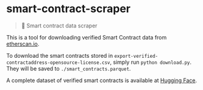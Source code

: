 # smart-contract-scraper

> 💾 Smart contract data scraper

This is a tool for downloading verified Smart Contract data from [etherscan.io](https://etherscan.io).

To download the smart contracts stored in `export-verified-contractaddress-opensource-license.csv`, simply run `python download.py`. They will be saved to `./smart_contracts.parquet`.

A complete dataset of verified smart contracts is available at [Hugging Face](https://huggingface.co/datasets/andstor/smart_contracts).
